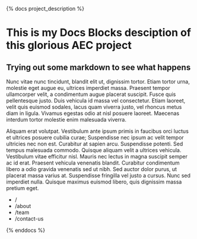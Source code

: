 {% docs project_description %}

# This is my Docs Blocks desciption of this glorious AEC project

## Trying out some markdown to see what happens 

Nunc vitae nunc tincidunt, blandit elit ut, dignissim tortor. Etiam tortor urna, molestie eget augue eu, ultrices imperdiet massa. Praesent tempor ullamcorper velit, a condimentum augue placerat suscipit. Fusce quis pellentesque justo. Duis vehicula id massa vel consectetur. Etiam laoreet, velit quis euismod sodales, lacus quam viverra justo, vel rhoncus metus diam in ligula. Vivamus egestas odio at nisl posuere laoreet. Maecenas interdum tortor molestie enim malesuada viverra.

Aliquam erat volutpat. Vestibulum ante ipsum primis in faucibus orci luctus et ultrices posuere cubilia curae; Suspendisse nec ipsum ac velit tempor ultricies nec non est. Curabitur at sapien arcu. Suspendisse potenti. Sed tempus malesuada commodo. Quisque aliquam velit a ultrices vehicula. Vestibulum vitae efficitur nisl. Mauris nec lectus in magna suscipit semper ac id erat. Praesent vehicula venenatis blandit. Curabitur condimentum libero a odio gravida venenatis sed ut nibh. Sed auctor dolor purus, ut placerat massa varius at. Suspendisse fringilla vel justo a cursus. Nunc sed imperdiet nulla. Quisque maximus euismod libero, quis dignissim massa pretium eget.
 - /
 - /about
 - /team
 - /contact-us

{% enddocs %}